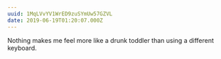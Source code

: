 ```yaml
---
uuid: 1MqLVvYV1WrED9zuSYmUw57GZVL
date: 2019-06-19T01:20:07.000Z
---
```


Nothing makes me feel more like a drunk toddler than using a different keyboard.
